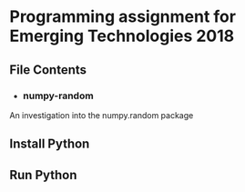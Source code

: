 # Programming assignment for Emerging Technologies 2018

## File Contents
* ### numpy-random
An investigation into the numpy.random package
## Install Python
## Run Python
